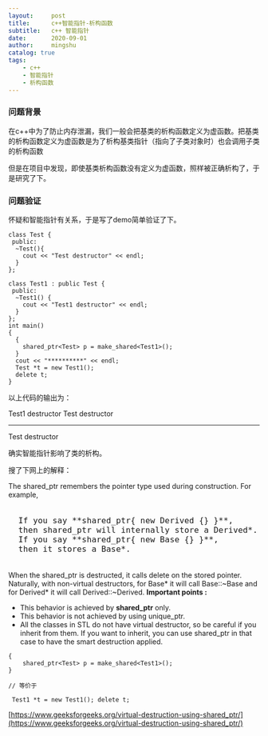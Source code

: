 ```yaml
---
layout:     post
title:      c++智能指针-析构函数
subtitle:   c++ 智能指针  
date:       2020-09-01
author:     mingshu
catalog: true
tags:
    - c++
    - 智能指针
    - 析构函数
---
```

### 问题背景

在c++中为了防止内存泄漏，我们一般会把基类的析构函数定义为虚函数。把基类的析构函数定义为虚函数是为了析构基类指针（指向了子类对象时）也会调用子类的析构函数

但是在项目中发现，即使基类析构函数没有定义为虚函数，照样被正确析构了，于是研究了下。

### 问题验证

怀疑和智能指针有关系，于是写了demo简单验证了下。

```
class Test {
 public:
  ~Test(){
    cout << "Test destructor" << endl;
  }
};

class Test1 : public Test {
 public:
  ~Test1() {
    cout << "Test1 destructor" << endl;
  }
};
int main()
{
  {
    shared_ptr<Test> p = make_shared<Test1>();
  }
  cout << "**********" << endl;
  Test *t = new Test1();
  delete t;
}
```

以上代码的输出为：

Test1 destructor
Test destructor
**********
Test destructor

确实智能指针影响了类的析构。

搜了下网上的解释：

The shared_ptr remembers the pointer type used during construction. For example,

<pre style="margin: 0px 0px 10px; padding: 20px; font-family: Consolas, monospace; font-size: 12pt; max-width: 100%; display: block; unicode-bidi: embed; white-space: pre; background: none !important; font-style: normal; font-weight: normal; text-indent: 0px; text-transform: none; word-spacing: 0px; text-decoration: none; box-sizing: border-box; border: 0px; vertical-align: baseline; overflow: auto; letter-spacing: 0.162px; text-align: left; position: relative; z-index: 2;">If you say **shared_ptr{ new Derived {} }**,
then shared_ptr will internally store a Derived*. 
If you say **shared_ptr{ new Base {} }**, 
then it stores a Base*. </pre>

When the shared_ptr is destructed, it calls delete on the stored pointer. Naturally, with non-virtual destructors, for Base* it will call Base::~Base and for Derived* it will call Derived::~Derived.
**Important points :**

*   This behavior is achieved by **shared_ptr** only.
*   This behavior is not achieved by using unique_ptr.
*   All the classes in STL do not have virtual destructor, so be careful if you inherit from them. If you want to inherit, you can use shared_ptr in that case to have the smart destruction applied.

```
{
    shared_ptr<Test> p = make_shared<Test1>();
}

// 等价于

 Test1 *t = new Test1(); delete t;
```

[https://www.geeksforgeeks.org/virtual-destruction-using-shared_ptr/](https://www.geeksforgeeks.org/virtual-destruction-using-shared_ptr/)
